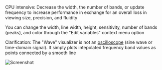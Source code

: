 CPU intensive: Decrease the width, the number of bands, or update frequency to increase performance in exchange for an overall loss in viewing size, precision, and fluidity

You can change the width, line width, height, sensitivity, number of bands (peaks), and color through the "Edit variables" context menu option

Clarification: The "Wave" visualizer is not an <a href="http://en.wikipedia.org/wiki/Oscilloscope">oscilloscope</a> (sine wave or time-domain signal). It simply plots intepolated frequency band values as points connected by a smooth line

![Screenshot](http://orig08.deviantart.net/31ec/f/2015/084/7/e/ocean__music_visualizer_for_rainmeter__by_alatsombath-d8myu2t.png)
